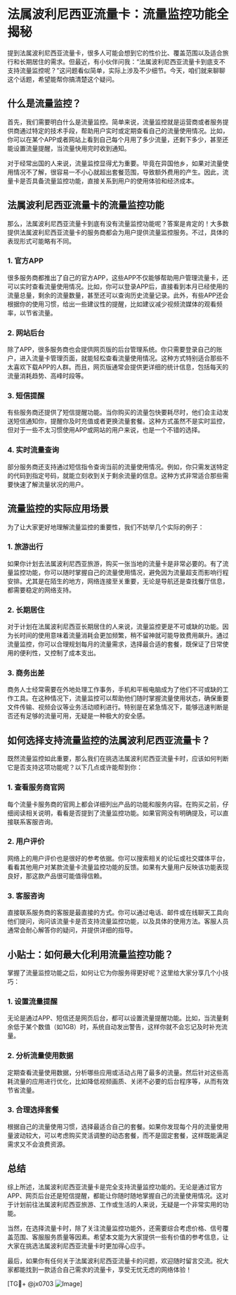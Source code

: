 # 法属波利尼西亚流量卡：流量监控功能全揭秘

提到法属波利尼西亚流量卡，很多人可能会想到它的性价比、覆盖范围以及适合旅行和长期居住的需求。但最近，有小伙伴问我：“法属波利尼西亚流量卡到底支不支持流量监控呢？”这问题看似简单，实际上涉及不少细节。今天，咱们就来聊聊这个话题，希望能帮你搞清楚这个疑问。

## 什么是流量监控？

首先，我们需要明白什么是流量监控。简单来说，流量监控就是运营商或者服务提供商通过特定的技术手段，帮助用户实时或定期查看自己的流量使用情况。比如，你可以在某个APP或者网站上看到自己每个月用了多少流量，还剩下多少，甚至还能设置流量提醒，当流量快用完时收到通知。

对于经常出国的人来说，流量监控显得尤为重要。毕竟在异国他乡，如果对流量使用情况不了解，很容易一不小心就超出套餐范围，导致额外费用的产生。因此，流量卡是否具备流量监控功能，直接关系到用户的使用体验和经济成本。

## 法属波利尼西亚流量卡的流量监控功能

那么，法属波利尼西亚流量卡到底有没有流量监控功能呢？答案是肯定的！大多数提供法属波利尼西亚流量卡的服务商都会为用户提供流量监控服务。不过，具体的表现形式可能略有不同。

### 1. 官方APP

很多服务商都推出了自己的官方APP，这些APP不仅能够帮助用户管理流量卡，还可以实时查看流量使用情况。比如，你可以登录APP后，直接看到本月已经使用的流量总量，剩余的流量数量，甚至还可以查询历史流量记录。此外，有些APP还会根据你的使用习惯，给出一些建议性的提醒，比如建议减少视频流媒体的观看频率，以节省流量。

### 2. 网站后台

除了APP，很多服务商也会提供网页版的后台管理系统。你只需要登录自己的账户，进入流量卡管理页面，就能轻松查看流量使用情况。这种方式特别适合那些不太喜欢下载APP的人群。而且，网页版通常会提供更详细的统计信息，包括每天的流量消耗趋势、高峰时段等。

### 3. 短信提醒

有些服务商还提供了短信提醒功能。当你购买的流量包快要耗尽时，他们会主动发送短信通知你，提醒你及时充值或者更换流量套餐。这种方式虽然不是实时监控，但对于一些不太习惯使用APP或网站的用户来说，也是一个不错的选择。

### 4. 实时流量查询

部分服务商还支持通过短信指令查询当前的流量使用情况。例如，你只需发送特定的代码到指定号码，就能立刻收到关于剩余流量的信息。这种方式非常适合那些需要快速了解流量状况的用户。

## 流量监控的实际应用场景

为了让大家更好地理解流量监控的重要性，我们不妨举几个实际的例子：

### 1. 旅游出行

如果你计划去法属波利尼西亚旅游，购买一张当地的流量卡是非常必要的。有了流量监控功能，你可以随时掌握自己的流量使用情况，避免因为流量超支而影响行程安排。尤其是在陌生的地方，网络连接至关重要，无论是导航还是查找餐厅信息，都需要稳定的网络支持。

### 2. 长期居住

对于计划在法属波利尼西亚长期居住的人来说，流量监控更是不可或缺的功能。因为长时间的使用意味着流量消耗会更加频繁，稍不留神就可能导致费用飙升。通过流量监控，你可以合理规划每月的流量需求，选择最合适的套餐，既保证了日常使用的便利性，又控制了成本支出。

### 3. 商务出差

商务人士经常需要在外地处理工作事务，手机和平板电脑成为了他们不可或缺的工作工具。在这种情况下，流量监控可以帮助他们随时掌握流量使用状态，确保重要文件传输、视频会议等业务活动顺利进行。特别是在紧急情况下，能够迅速判断是否还有足够的流量可用，无疑是一种极大的安全感。

## 如何选择支持流量监控的法属波利尼西亚流量卡？

既然流量监控如此重要，那么我们在挑选法属波利尼西亚流量卡时，应该如何判断它是否支持这项功能呢？以下几点或许能帮到你：

### 1. 查看服务商官网

每个流量卡服务商的官网上都会详细列出产品的功能和服务内容。在购买之前，仔细阅读相关说明，看看是否提到了流量监控功能。如果官网没有明确提及，可以直接联系客服咨询。

### 2. 用户评价

网络上的用户评价也是很好的参考依据。你可以搜索相关的论坛或社交媒体平台，看看其他用户对某款流量卡流量监控功能的反馈。如果有大量用户反映该功能表现良好，那这款产品很可能值得信赖。

### 3. 客服咨询

直接联系服务商的客服是最直接的方式。你可以通过电话、邮件或在线聊天工具向他们提问，询问该流量卡是否支持流量监控功能，以及具体的使用方法。客服人员通常会耐心解答你的疑问，并提供详细的指导。

## 小贴士：如何最大化利用流量监控功能？

掌握了流量监控功能之后，如何让它为你服务得更好呢？这里给大家分享几个小技巧：

### 1. 设置流量提醒

无论是通过APP、短信还是网页后台，都可以设置流量提醒功能。比如，当流量剩余低于某个数值（如1GB）时，系统自动发出警告，这样你就不会忘记及时补充流量。

### 2. 分析流量使用数据

定期查看流量使用数据，分析哪些应用或活动占用了最多的流量。然后针对这些高耗流量的应用进行优化，比如降低视频画质、关闭不必要的后台程序等，从而有效节省流量。

### 3. 合理选择套餐

根据自己的流量使用习惯，选择最适合自己的套餐。如果你发现每个月的流量使用量波动较大，可以考虑购买灵活调整的动态套餐，而不是固定套餐，这样既能满足需求又不会浪费资源。

## 总结

综上所述，法属波利尼西亚流量卡是完全支持流量监控功能的。无论是通过官方APP、网页后台还是短信提醒，都能让你随时随地掌握自己的流量使用情况。这对于计划前往法属波利尼西亚旅游、工作或生活的人来说，无疑是一个非常实用的功能。

当然，在选择流量卡时，除了关注流量监控功能外，还需要综合考虑价格、信号覆盖范围、客服服务质量等因素。希望本文能为大家提供一些有价值的参考信息，让大家在挑选法属波利尼西亚流量卡时更加得心应手。

最后，如果你有任何关于法属波利尼西亚流量卡的问题，欢迎随时留言交流。祝大家都能找到一款适合自己需求的流量卡，享受无忧无虑的网络体验！

[TG💪+ @jx0703 ![Image](https://github.com/user-attachments/assets/dbca1d08-cadb-493c-b0ec-ad6f7a83f270)]
